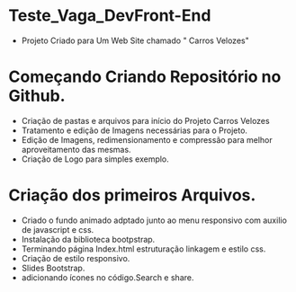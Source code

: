 # Teste_Vaga_DevFront-End
* Projeto Criado para Um Web Site chamado " Carros Velozes" 
# Começando Criando Repositório no Github.
* Criação de pastas e arquivos para início do Projeto Carros Velozes
* Tratamento e edição de Imagens necessárias para o Projeto.
* Edição de Imagens, redimensionamento e compressão para melhor aproveitamento das mesmas.
* Criação de Logo para simples exemplo.
# Criação dos primeiros Arquivos.
* Criado o fundo animado adptado junto ao menu responsivo com auxilio de javascript e css.
* Instalação da biblioteca bootpstrap.
* Terminando página Index.html estruturação linkagem e estilo css.
* Criação de estilo responsivo.
* Slides Bootstrap.
* adicionando ícones no código.Search e share.

